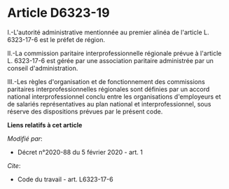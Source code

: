 # Article D6323-19

I.-L'autorité administrative mentionnée au premier alinéa de l'article L. 6323-17-6 est le préfet de région.

II.-La commission paritaire interprofessionnelle régionale prévue à l'article L. 6323-17-6 est gérée par une association
paritaire administrée par un conseil d'administration.

III.-Les règles d'organisation et de fonctionnement des commissions paritaires interprofessionnelles régionales sont définies
par un accord national interprofessionnel conclu entre les organisations d'employeurs et de salariés représentatives au plan
national et interprofessionnel, sous réserve des dispositions prévues par le présent code.

**Liens relatifs à cet article**

_Modifié par_:

  - Décret n°2020-88 du 5 février 2020 - art. 1

_Cite_:

  - Code du travail - art. L6323-17-6
